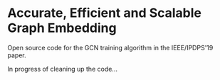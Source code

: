 # Accurate, Efficient and Scalable Graph Embedding

Open source code for the GCN training algorithm in the IEEE/IPDPS'19 paper.

In progress of cleaning up the code...
